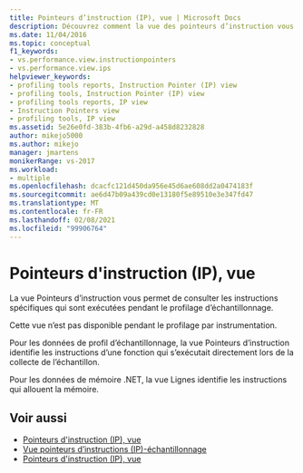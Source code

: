 ```yaml
---
title: Pointeurs d’instruction (IP), vue | Microsoft Docs
description: Découvrez comment la vue des pointeurs d’instruction vous permet de voir des instructions spécifiques qui sont exécutées pendant le profilage d’échantillonnage.
ms.date: 11/04/2016
ms.topic: conceptual
f1_keywords:
- vs.performance.view.instructionpointers
- vs.performance.view.ips
helpviewer_keywords:
- profiling tools reports, Instruction Pointer (IP) view
- profiling tools, Instruction Pointer (IP) view
- profiling tools reports, IP view
- Instruction Pointers view
- profiling tools, IP view
ms.assetid: 5e26e0fd-383b-4fb6-a29d-a458d8232828
author: mikejo5000
ms.author: mikejo
manager: jmartens
monikerRange: vs-2017
ms.workload:
- multiple
ms.openlocfilehash: dcacfc121d450da956e45d6ae608dd2a0474183f
ms.sourcegitcommit: ae6d47b09a439cd0e13180f5e89510e3e347fd47
ms.translationtype: MT
ms.contentlocale: fr-FR
ms.lasthandoff: 02/08/2021
ms.locfileid: "99906764"
---
```

# <a name="instruction-pointers-ips-view"></a>Pointeurs d'instruction (IP), vue
La vue Pointeurs d’instruction vous permet de consulter les instructions spécifiques qui sont exécutées pendant le profilage d’échantillonnage.

 Cette vue n’est pas disponible pendant le profilage par instrumentation.

 Pour les données de profil d’échantillonnage, la vue Pointeurs d’instruction identifie les instructions d’une fonction qui s’exécutait directement lors de la collecte de l’échantillon.

 Pour les données de mémoire .NET, la vue Lignes identifie les instructions qui allouent la mémoire.

## <a name="see-also"></a>Voir aussi
- [Pointeurs d'instruction (IP), vue](../profiling/instruction-pointers-ips-view-sampling-data.md)
- [Vue pointeurs d’instructions (IP)-échantillonnage](../profiling/instruction-pointers-ips-view-dotnet-memory-sampling-data.md)
- [Pointeurs d'instruction (IP), vue](../profiling/instruction-pointers-ips-view-contention-data.md)
